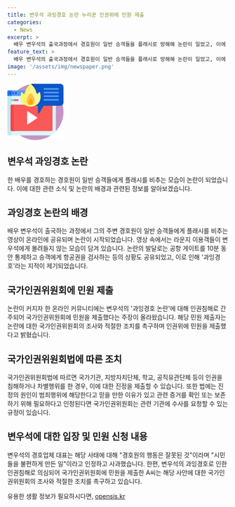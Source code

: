 ```yaml
---
title: 변우석 과잉경호 논란 누리꾼 인권위에 민원 제출
categories:
  - News
excerpt: >
  배우 변우석의 출국과정에서 경호원이 일반 승객들을 플래시로 방해해 논란이 일었고, 이에 인권침해라며 국가인권위원회에 민원을 제출하는 사태가 벌어졌다. 변우석 측은 사과하며 경호원의 행동을 비판했지만, 논란은 계속되고 있어 인권위에 민원까지 제출됐다. tvN 드라마 선재 업고 튀어로 대세 배우로 이름을 올린 변우석은 이 같은 논란에 휘말렸다.
feature_text: >
  배우 변우석의 출국과정에서 경호원이 일반 승객들을 플래시로 방해해 논란이 일었고, 이에 인권침해라며 국가인권위원회에 민원을 제출하는 사태가 벌어졌다. 변우석 측은 사과하며 경호원의 행동을 비판했지만, 논란은 계속되고 있어 인권위에 민원까지 제출됐다. tvN 드라마 선재 업고 튀어로 대세 배우로 이름을 올린 변우석은 이 같은 논란에 휘말렸다.
image: '/assets/img/newspaper.png'
---
```


<p><img src="/assets/img/news.png" alt="rentncar 속보" /></p>

<h2 data-ke-size="size26">변우석 과잉경호 논란</h2>

<p data-ke-size="size16">한 배우를 경호하는 경호원이 일반 승객들에게 플래시를 비추는 모습이 논란이 되었습니다. 이에 대한 관련 소식 및 논란의 배경과 관련된 정보를 알아보겠습니다.</p>

<h2 data-ke-size="size26">과잉경호 논란의 배경</h2>

<p data-ke-size="size16">배우 변우석이 출국하는 과정에서 그의 주변 경호원이 일반 승객들에게 플래시를 비추는 영상이 온라인에 공유되며 논란이 시작되었습니다. 영상 속에서는 라운지 이용객들이 변우석에게 몰려들지 않는 모습이 담겨 있습니다. 논란의 발달로는 공항 게이트를 10분 동안 통제하고 승객에게 항공권을 검사하는 등의 상황도 공유되었고, 이로 인해 '과잉경호'라는 지적이 제기되었습니다.</p>

<h2 data-ke-size="size26">국가인권위원회에 민원 제출</h2>

<p data-ke-size="size16">논란이 커지자 한 온라인 커뮤니티에는 변우석의 '과잉경호 논란'에 대해 인권침해로 간주되어 국가인권위원회에 민원을 제출했다는 주장이 올라왔습니다. 해당 민원 제출자는 논란에 대한 국가인권위원회의 조사와 적절한 조치를 촉구하며 인권위에 민원을 제출했다고 밝혔습니다.</p>

<h2 data-ke-size="size26">국가인권위원회법에 따른 조치</h2>

<p data-ke-size="size16">국가인권위원회법에 따르면 국가기관, 지방자치단체, 학교, 공직유관단체 등이 인권을 침해하거나 차별행위를 한 경우, 이에 대한 진정을 제출할 수 있습니다. 또한 법에는 진정의 원인이 범죄행위에 해당한다고 믿을 만한 이유가 있고 관련 증거를 확인 또는 보존하기 위해 필요하다고 인정된다면 국가인권위원회는 관련 기관에 수사를 요청할 수 있는 규정이 있습니다.</p>

<h2 data-ke-size="size26">변우석에 대한 입장 및 민원 신청 내용</h2>

<p data-ke-size="size16">변우석의 경호업체 대표는 해당 사태에 대해 "경호원의 행동은 잘못된 것"이라며 "시민들을 불편하게 만든 일"이라고 인정하고 사과했습니다. 한편, 변우석의 과잉경호로 인한 인권침해로 의심되어 국가인권위원회에 민원을 제출한 A씨는 해당 사안에 대한 국가인권위원회의 조사와 적절한 조치를 촉구하고 있습니다.</p>
유용한 생활 정보가 필요하시다면, <a href="https://opensis.kr" rel="dofollow">opensis.kr</a>


